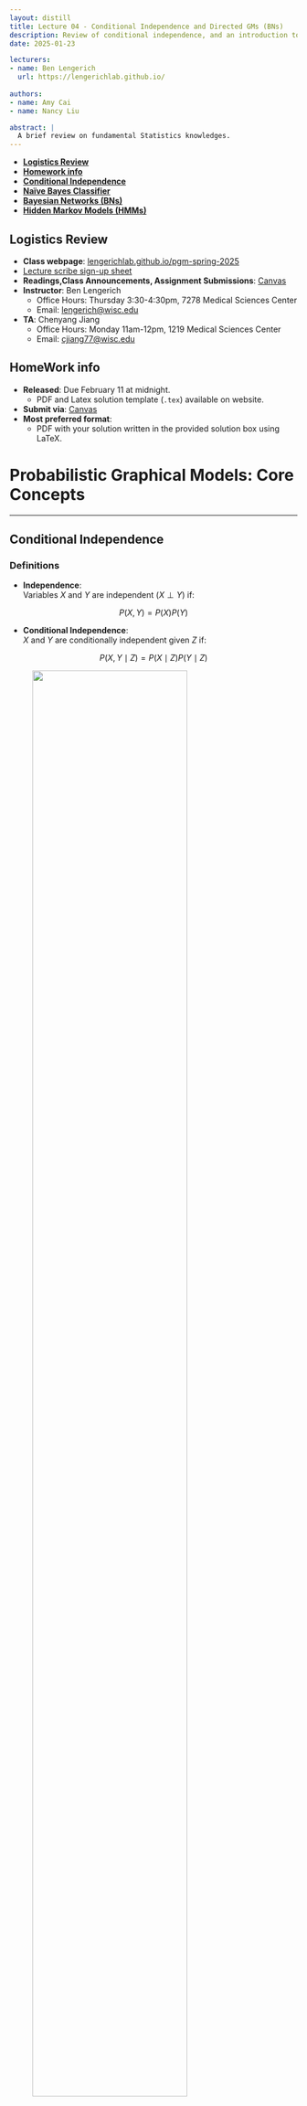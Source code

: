 ```yaml
---
layout: distill
title: Lecture 04 - Conditional Independence and Directed GMs (BNs)
description: Review of conditional independence, and an introduction to Directed GMs (BNs)
date: 2025-01-23

lecturers:
- name: Ben Lengerich
  url: https://lengerichlab.github.io/
  
authors:
- name: Amy Cai
- name: Nancy Liu

abstract: |
  A brief review on fundamental Statistics knowledges.
---
```


- [**Logistics Review**](#logistics-review)
- [**Homework info**](#homework-info)
- [**Conditional Independence**](#conditional-independence)
- [**Naïve Bayes Classifier**](#naïve-bayes-classifier)
- [**Bayesian Networks (BNs)**](#bayesian-networks-bns)
- [**Hidden Markov Models (HMMs)**](#hidden-markov-models-hmms)

## Logistics Review

- **Class webpage**: [lengerichlab.github.io/pgm-spring-2025](https://lengerichlab.github.io/pgm-spring-2025)
- [Lecture scribe sign-up sheet](https://docs.google.com/spreadsheets/d/1-Mj0MwkSxidVe-HfnMZyUIk4N8cwMeuGzEYTrgDjKqk/edit?gid=0)
- **Readings,Class Announcements, Assignment Submissions**: [Canvas](https://canvas.wisc.edu/courses/447453)
- **Instructor**: Ben Lengerich
  - Office Hours: Thursday 3:30-4:30pm, 7278 Medical Sciences Center
  - Email: [lengerich@wisc.edu](mailto:lengerich@wisc.edu)
- **TA**: Chenyang Jiang
  - Office Hours: Monday 11am-12pm, 1219 Medical Sciences Center
  - Email: [cjiang77@wisc.edu](mailto:cjiang77@wisc.edu)

## HomeWork info
- **Released**: Due February 11 at midnight.
  - PDF and Latex solution template (`.tex`) available on website.
- **Submit via**: [Canvas](https://canvas.wisc.edu/courses/447453/assignments)
- **Most preferred format**:
  - PDF with your solution written in the provided solution box using LaTeX.

# Probabilistic Graphical Models: Core Concepts

---

## **Conditional Independence**

### **Definitions**
- **Independence**:  
  Variables $X$ and $Y$ are independent $(X \perp Y)$ if:
  
$$
P(X, Y) = P(X)P(Y)
$$

- **Conditional Independence**:  
  $X$ and $Y$ are conditionally independent given $Z$ if:

$$
P(X, Y \mid Z) = P(X \mid Z)P(Y \mid Z)
$$

<figure id="Figure for conditional independence" class="l-body-outset">
  <div class="row">
    <div class="col three">
      <img src="{{ 'assets/img/notes/lecture-04/Conditional indenpendence.png' | relative_url }}" 
           style="width:80%; max-width:800px;" />
    </div>
  </div>
  </figure>

### **Example**
- **Medical Diagnosis**:  
  Let $X = \text{Fever}, Y = \text{Rash}, Z = \text{Measles}$.  
  If a patient has measles ($Z$), knowing they have a fever ($X$) provides no additional information about whether they develop a rash ($Y$).
  
<figure id="Example of conditional independence figure" class="l-body-outset">
  <div class="row">
    <div class="col three">
      <img src="{{ 'assets/img/notes/lecture-04/Example of Conditional indenpendence.png' | relative_url }}" 
           style="width:80%; max-width:800px;" />
    </div>
  </div>
  </figure>

### **Relate to Naïve Bayes**
- Conditional independence allows us to compute $P(X|Y)$ efficiently.
- Switching the direction of one arrow does not change the probability.
- Switching the direction of **two** arrow changes the probability because there is a double-count evidence (two $X$'s repeatedly contains part of information about $Y$)
  
<figure id="Figure for Naïve Bayes (1)" class="l-body-outset">
  <div class="row">
    <div class="col three">
      <img src="{{ 'assets/img/notes/lecture-04/Naïve Bayes(1).png' | relative_url }}" 
           style="width:80%; max-width:800px;" />
    </div>
  </div>
  </figure>

<figure id="Figure for Naïve Bayes (2)" class="l-body-outset">
  <div class="row">
    <div class="col three">
      <img src="{{ 'assets/img/notes/lecture-04/Naïve Bayes(2).png' | relative_url }}" 
           style="width:80%; max-width:800px;" />
    </div>
  </div>
  </figure>

<figure id="Figure for Naïve Bayes (3)" class="l-body-outset">
  <div class="row">
    <div class="col three">
      <img src="{{ 'assets/img/notes/lecture-04/Naïve Bayes(3).png' | relative_url }}" 
           style="width:80%; max-width:800px;" />
    </div>
  </div>
  </figure>

<figure id="Figure for double-count evidence" class="l-body-outset">
  <div class="row">
    <div class="col three">
      <img src="{{ 'assets/img/notes/lecture-04/double-count evidence.png' | relative_url }}" 
           style="width:80%; max-width:800px;" />
    </div>
  </div>
  </figure>

---

## **Directed Graphical Models (causality relationship)**
Two types of GMs:
- Directed edges give causality relationship (e.g. Bayesian Network)
- Undirected edges give correlations between variables (e.g. Markov Random Field)
### **1. Markov Chains**
- **Markov Property**:  
  The future state depends only on the current state:
   
$$
P(Z_{t+1} \mid Z_t, Z_{t-1}, \ldots) = P(Z_{t+1} \mid Z_t)
$$

- **Transition Matrix**:  
  Defines probabilities $P(Z_t \mid Z_{t-1})$.  
- **Application**:  
  Modeling sequences like weather patterns or stock prices.

<figure id="Figure for Markov Property" class="l-body-outset">
  <div class="row">
    <div class="col three">
      <img src="{{ 'assets/img/notes/lecture-04/Directed PGM.png' | relative_url }}" 
           style="width:80%; max-width:800px;" />
    </div>
  </div>
  </figure>

### **2. Hidden Markov Models (HMMs)**
We need it when the underlying drivers are not observed
- **Components**:  
  - **Hidden States** ($Z_t$): Latent variables (e.g., emotional states in speech).  
  - **Observations** ($X_t$): Observed data (e.g., audio signals).  
  - **Transition Probability**: $P(Z_t \mid Z_{t-1})$.  
  - **Emission Probability**: $P(X_t \mid Z_t)$.  
- **Example**:  
  **Dishonest Casino**:  
  - Hidden states: Fair die ($Z=0$) vs. loaded die ($Z=1$).  
  - Observations: Dice rolls (e.g., $X=6$).  
  - Goal: Infer when the dealer switches dice based on observed rolls.
<figure id="Figure for HMM" class="l-body-outset">
  <div class="row">
    <div class="col three">
      <img src="{{ 'assets/img/notes/lecture-04/Hidden Markov Model (HMM).png' | relative_url }}" 
           style="width:80%; max-width:800px;" />
    </div>
  </div>
  </figure>  

### **3. Bayesian Networks (BNs)**
- **Structure**:  
  A BN is a **directed acyclic graph** whose nodes represent the random variables and whose edges represent direct influence of one variable on another. Provides the skeleton for representing a joint distribution compactly in a **factorized** way. It compacts representation of a set of **conditional independence** assumptions. We can view the graph as encoding a **generative sampling process** executed by nature.
- **Factorization**:  
  Joint distribution factorizes as:
  
$$
P(X_1, \ldots, X_n) = \prod_{i=1}^n P(X_i \mid \text{Parents}(X_i))
$$

- **Key Structures**:  
  - **Common Parent**:  
    $A \leftarrow B \rightarrow C$ ⟹ $A \perp C \mid B$.  
    *Example*: $B = \text{Season}, A = \text{Rain}, C = \text{Sprinkler}$.
<figure id="Figure for common parent" class="l-body-outset">
  <div class="row">
    <div class="col three">
      <img src="{{ 'assets/img/notes/lecture-04/common parent.png' | relative_url }}" 
           style="width:80%; max-width:800px;" />
    </div>
  </div>
  </figure>
  
  - **Cascade**:  
    $A \rightarrow B \rightarrow C$ ⟹ $A \perp C \mid B$.  
    *Example*: $A = \text{Smoking}, B = \text{Lung Damage}, C = \text{Cough}$.
<figure id="Figure for cascade" class="l-body-outset">
  <div class="row">
    <div class="col three">
      <img src="{{ 'assets/img/notes/lecture-04/Cascade.png' | relative_url }}" 
           style="width:80%; max-width:800px;" />
    </div>
  </div>
  </figure>
  
  - **V-Structure (Collider)**:  
    $A \rightarrow B \leftarrow C$ ⟹ $A$ and $C$ become dependent if $B$ is observed.  
    *Example*: $A = \text{Alarm}, B = \text{Burglary}, C = \text{Earthquake}$.
  <figure id="Figure for V-structure" class="l-body-outset">
  <div class="row">
    <div class="col three">
      <img src="{{ 'assets/img/notes/lecture-04/V-structure.png' | relative_url }}" 
           style="width:80%; max-width:800px;" />
    </div>
  </div>
  </figure>

- **I-map**
  - **Independence set**: let $P$ be a distribution on $X$. Define $I(P)$ to be the set of independences $(X \perp Y \mid Z)$ that hold in $P$.
  - **I-Map**: Let $G$ be any graph object with an associated independence set $I(G)$. We say that $G$ is an **I-map** for an independent set $I$ if $I(G) \subseteq I$.
  - **I-Map Distribution**: We say $G$ is an I-map for $P$ if $G$ is an I-map for $I(P)$, when we use $I(G)$ as the associated independence set.
<figure id="Figure for I-map" class="l-body-outset">
  <div class="row">
    <div class="col three">
      <img src="{{ 'assets/img/notes/lecture-04/I - Maps.png' | relative_url }}" 
           style="width:80%; max-width:800px;" />
    </div>
  </div>
  </figure>
  
  - Facts: 
    - Any independence that $G$ asserts must hold in $P$. Conversely, $P$ could contain other independence that are not in $G$.
    - We are capable to use $G$ to estimate $P$.
    - Due to the property of BNs, $I(G)$ can be used to represent the local Markov assumption by $I_l(G)=\{X_i \perp NonDescendants_{X_i} \mid Pa_{X_i}:\forall i\}$
<figure id="Figure for NonDescendants" class="l-body-outset">
  <div class="row">
    <div class="col three">
      <img src="{{ 'assets/img/notes/lecture-04/NonDescendants.png' | relative_url }}" 
           style="width:80%; max-width:800px;" />
    </div>
  </div>
  </figure>
  
  - Example: $G_0$, $G_1$, $G_2$ can be I-map for $P_1$, while $G_0$ is not the I-map for $P_2$. Because $G$ implies independence that is not contained in $P_2$, so it cannot be used to estimate $P_2$.
    
<figure id="Figure for I-map example" class="l-body-outset">
  <div class="row">
    <div class="col three">
      <img src="{{ 'assets/img/notes/lecture-04/I Map example.png' | relative_url }}" 
           style="width:80%; max-width:800px;" />
    </div>
  </div>
  </figure>

- **D-Separation**:  
  - A path between $X$ and $Y$ is **blocked** by $Z$ if:  
    1. **Chain** $\rightarrow \bullet \rightarrow$: Middle node is in $Z$.
    2. **Fork** $\leftarrow \bullet \rightarrow$: Middle node is in $Z$.  
    3. **Collider** $\rightarrow \bullet \leftarrow$: Middle node *and its descendants* are not in $Z$.
<figure id="Figure for chain" class="l-body-outset">
  <div class="row">
    <div class="col three">
      <img src="{{ 'assets/img/notes/lecture-04/chain.png' | relative_url }}" 
           style="width:80%; max-width:800px;" />
    </div>
  </div>
  </figure>

<figure id="Figure for Common Cause" class="l-body-outset">
  <div class="row">
    <div class="col three">
      <img src="{{ 'assets/img/notes/lecture-04/Common Cause.png' | relative_url }}" 
           style="width:80%; max-width:800px;" />
    </div>
  </div>
  </figure>

<figure id="Figure for collider" class="l-body-outset">
  <div class="row">
    <div class="col three">
      <img src="{{ 'assets/img/notes/lecture-04/collider.png' | relative_url }}" 
           style="width:80%; max-width:800px;" />
    </div>
  </div>
  </figure>
  
  - **Definition**: $X$ and $Y$ are d-separated given $Z$ if all paths are blocked.  
  - **MAG definition of D-Separation**: Variable $X$ and $Y$ are D-separated given $Z$ if they are separated in the moralized ancestral graph.
<figure id="Figure for D-separation" class="l-body-outset">
  <div class="row">
    <div class="col three">
      <img src="{{ 'assets/img/notes/lecture-04/D-separation.png' | relative_url }}" 
           style="width:80%; max-width:800px;" />
    </div>
  </div>
  </figure>

  - **Example**:
<figure id="Figure for I(G) graph" class="l-body-outset">
  <div class="row">
    <div class="col three">
      <img src="{{ 'assets/img/notes/lecture-04/I(G) graph.png' | relative_url }}" 
           style="width:80%; max-width:800px;" />
    </div>
  </div>
  </figure>

---

## **Learning & Inference**

### **Learning in BNs**
- **Parameter Learning**:  
  Estimate Conditional Probability Tables (CPTs) from data:
    
$$
P(X_i \mid \text{Parents}(X_i)) = \frac{\text{Count}(X_i, \text{Parents}(X_i))}{\text{Count}(\text{Parents}(X_i))}
$$

- **Structure Learning**:  
  Use algorithms like **K2** or **PC** to infer the DAG from data.  

### **Inference in BNs**
- **Exact Inference**:  
  - **Variable Elimination**: Marginalize variables step-by-step.  
  - **Junction Tree Algorithm**: Transform the BN into a tree structure.  
- **Approximate Inference**:  
  - **Sampling**: Markov Chain Monte Carlo (MCMC).  
  - **Loopy Belief Propagation**: Message-passing in cyclic graphs.  

---

## **I-Equivalence**

### **Definition**
- Two Bayesian Networks are **I-equivalent** if they encode the same set of conditional independence statements.  
- **Example**:  
  Networks $A \rightarrow B \rightarrow C$ and $A \leftarrow B \leftarrow C$ are I-equivalent.
<figure id="Figure for I-equivalence" class="l-body-outset">
  <div class="row">
    <div class="col three">
      <img src="{{ 'assets/img/notes/lecture-04/Uniqueness of BNs.png' | relative_url }}" 
           style="width:80%; max-width:800px;" />
    </div>
  </div>
  </figure>

### **Implications**
- Different graph structures can represent identical independence relationships.  
- Critical for model selection and avoiding overfitting.  

### **Notation: "Plate"**
- Naïve Bayes with Streamlined Notation:
<figure id="Figure for Plate" class="l-body-outset">
  <div class="row">
    <div class="col three">
      <img src="{{ 'assets/img/notes/lecture-04/Plate.png' | relative_url }}" 
           style="width:80%; max-width:800px;" />
    </div>
  </div>
  </figure>
---

## **Applications**

### **1. Naïve Bayes Classifier**
- **Assumption**: Features are conditionally independent given the class.  
- **Formula**:  

$$
P(Y \mid X_1, \ldots, X_n) \propto P(Y) \prod_{i=1}^n P(X_i \mid Y)
$$

- **Use Case**: Spam detection, sentiment analysis.  

### **2. Hidden Markov Models**
- **Applications**:  
  - Speech recognition (mapping audio to words).  
  - Bioinformatics (gene prediction from DNA sequences).  

### **3. Causal Inference**
- **Bayesian Networks for Causality**:  
  - Identify causal effects using interventions.  
  - Example: Estimating the effect of a drug on recovery while controlling for confounders.  

---
